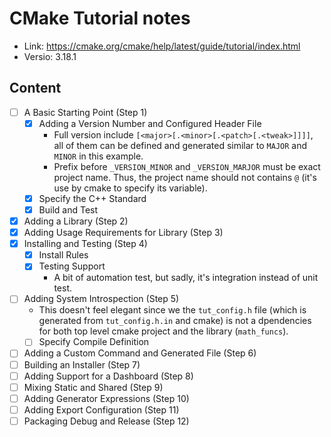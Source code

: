 # CMake Tutorial notes

- Link: https://cmake.org/cmake/help/latest/guide/tutorial/index.html
- Versio: 3.18.1

## Content

- [ ] A Basic Starting Point (Step 1)
  - [x] Adding a Version Number and Configured Header File
    - Full version include `[<major>[.<minor>[.<patch>[.<tweak>]]]]`, all of
      them can be defined and generated similar to `MAJOR` and `MINOR` in this
      example.
    - Prefix before `_VERSION_MINOR` and `_VERSION_MARJOR` must be exact
      project name. Thus, the project name should not contains `@` (it's use by
      cmake to specify its variable).
  - [x] Specify the C++ Standard
  - [x] Build and Test
- [x] Adding a Library (Step 2)
- [x] Adding Usage Requirements for Library (Step 3)
- [x] Installing and Testing (Step 4)
  - [x] Install Rules
  - [x] Testing Support
    - A bit of automation test, but sadly, it's integration instead of unit
      test.
- [ ] Adding System Introspection (Step 5)
  - This doesn't feel elegant since we the `tut_config.h` file (which is
    generated from `tut_config.h.in` and cmake) is not a dpendencies for both
    top level cmake project and the library (`math_funcs`).
  - [ ] Specify Compile Definition
- [ ] Adding a Custom Command and Generated File (Step 6)
- [ ] Building an Installer (Step 7)
- [ ] Adding Support for a Dashboard (Step 8)
- [ ] Mixing Static and Shared (Step 9)
- [ ] Adding Generator Expressions (Step 10)
- [ ] Adding Export Configuration (Step 11)
- [ ] Packaging Debug and Release (Step 12)
